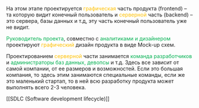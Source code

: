 На этом этапе проектируется <font color="#ffc000">графическая</font> часть продукта (frontend) – та которую видит конечный пользователь и <font color="#ffc000">серверной</font> часть (backend) – это сервера, базы данных и т.д, эту часть конечный пользователь уже не видит.

<font color="#00b050">Руководитель проекта</font>, совместно с <font color="#00b050">аналитиками и дизайнером</font> проектируют <font color="#ffc000">графический</font> дизайн продукта в виде Mock-up схем. 

Проектированием <font color="#ffc000">серверной</font> части занимается <font color="#00b050">команда разработчиков</font> и <font color="#00b050">администраторы баз данных, девопсы</font> и т.д. Здесь все зависит от самой компании, от ее размеров и возможностей. Если это большая компания, то здесь этим занимаются специальные команды, если же это маленький стартап, то в ней всю разработку продукта может выполнять всего 2-3 человека.

[[SDLC (Software development lifecycle)]]